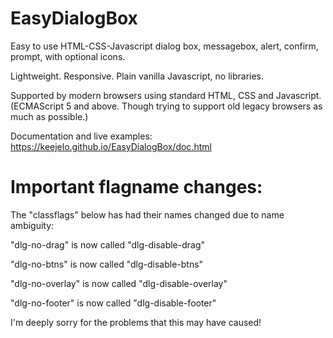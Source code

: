 # EasyDialogBox

Easy to use HTML-CSS-Javascript dialog box, messagebox, alert, confirm, prompt, with optional icons.

Lightweight. Responsive. Plain vanilla Javascript, no libraries.

Supported by modern browsers using standard HTML, CSS and Javascript.  
(ECMAScript 5 and above. Though trying to support old legacy browsers as much as possible.)

Documentation and live examples: https://keejelo.github.io/EasyDialogBox/doc.html

  
# Important flagname changes:

The "classflags" below has had their names changed due to name ambiguity: 

"dlg-no-drag" is now called "dlg-disable-drag"

"dlg-no-btns" is now called "dlg-disable-btns"

"dlg-no-overlay" is now called "dlg-disable-overlay"

"dlg-no-footer" is now called "dlg-disable-footer"


I'm deeply sorry for the problems that this may have caused!
